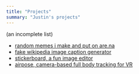 ```yaml
---
title: "Projects"
summary: "Justin's projects"
---
```


(an incomplete list)

- [random memes i make and put on are.na](https://www.are.na/justin-liang/justin-made)
- [fake wikipedia image caption generator](https://justinliang1020.github.io/fake-wikipedia/)
- [stickerboard, a fun image editor](https://stickerboard.pages.dev/)
- [airpose, camera-based full body tracking for VR](https://github.com/justinliang1020/AirPose)
